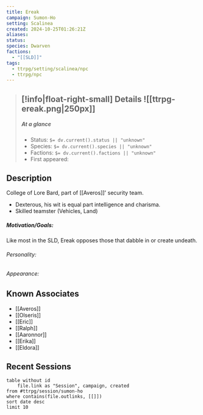 ```yaml
---
title: Ereak
campaign: Sumon-Ho
setting: Scalinea
created: 2024-10-25T01:26:21Z
aliases: 
status: 
species: Dwarven
factions:
  - "[[SLD]]"
tags:
  - ttrpg/setting/scalinea/npc
  - ttrpg/npc
---
```


>[!info|float-right-small] Details
> ![[ttrpg-ereak.png|250px]]
> ---
> 
> ##### At a glance
> 
> - Status: `$= dv.current().status || "unknown"`
> - Species: `$= dv.current().species || "unknown"`
> - Factions: `$= dv.current().factions || "unknown"`
> - First appeared:
> 
## Description

College of Lore Bard, part of [[Averos]]' security team.

- Dexterous, his wit is equal part intelligence and charisma. 
- Skilled teamster (Vehicles, Land)

##### Motivation/Goals:

Like most in the SLD, Ereak opposes those that dabble in or create undeath.

###### Personality:  


###### Appearance:  

## Known Associates

- [[Averos]]
- [[Olseris]]
- [[Eric]]
- [[Ralph]]
- [[Aaronnor]]
- [[Erika]]
- [[Eldora]]

## Recent Sessions

```dataview
table without id
    file.link as "Session", campaign, created
from #ttrpg/session/sumon-ho
where contains(file.outlinks, [[]])
sort date desc
limit 10
```
